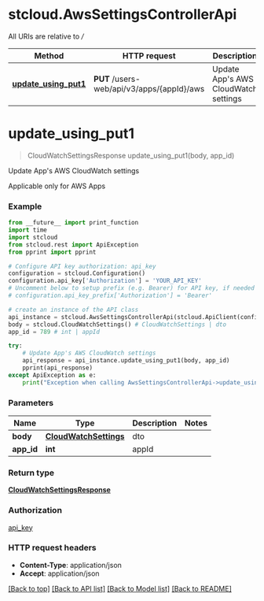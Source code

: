 # stcloud.AwsSettingsControllerApi

All URIs are relative to */*

| Method                                                                 | HTTP request                               | Description                               |
| ---------------------------------------------------------------------- | ------------------------------------------ | ----------------------------------------- |
| [**update_using_put1**](AwsSettingsControllerApi.md#update_using_put1) | **PUT** /users-web/api/v3/apps/{appId}/aws | Update App&#x27;s AWS CloudWatch settings |

# **update_using_put1**

> CloudWatchSettingsResponse update_using_put1(body, app_id)

Update App's AWS CloudWatch settings

Applicable only for AWS Apps

### Example

```python
from __future__ import print_function
import time
import stcloud
from stcloud.rest import ApiException
from pprint import pprint

# Configure API key authorization: api_key
configuration = stcloud.Configuration()
configuration.api_key['Authorization'] = 'YOUR_API_KEY'
# Uncomment below to setup prefix (e.g. Bearer) for API key, if needed
# configuration.api_key_prefix['Authorization'] = 'Bearer'

# create an instance of the API class
api_instance = stcloud.AwsSettingsControllerApi(stcloud.ApiClient(configuration))
body = stcloud.CloudWatchSettings() # CloudWatchSettings | dto
app_id = 789 # int | appId

try:
    # Update App's AWS CloudWatch settings
    api_response = api_instance.update_using_put1(body, app_id)
    pprint(api_response)
except ApiException as e:
    print("Exception when calling AwsSettingsControllerApi->update_using_put1: %s\n" % e)
```

### Parameters

| Name       | Type                                            | Description | Notes |
| ---------- | ----------------------------------------------- | ----------- | ----- |
| **body**   | [**CloudWatchSettings**](CloudWatchSettings.md) | dto         |
| **app_id** | **int**                                         | appId       |

### Return type

[**CloudWatchSettingsResponse**](CloudWatchSettingsResponse.md)

### Authorization

[api_key](../README.md#api_key)

### HTTP request headers

- **Content-Type**: application/json
- **Accept**: application/json

[[Back to top]](#) [[Back to API list]](../README.md#documentation-for-api-endpoints) [[Back to Model list]](../README.md#documentation-for-models) [[Back to README]](../README.md)
